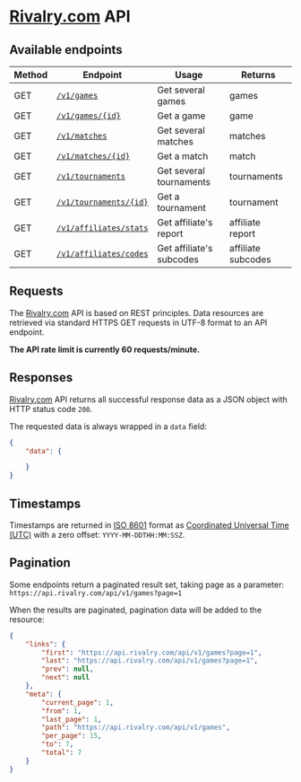 # [Rivalry.com](https://api.rivalry.com/) API

## Available endpoints

Method | Endpoint | Usage | Returns
--- | --- | --- | ---
GET | [`/v1/games`](Games/Index.md) | Get several games | games
GET | [`/v1/games/{id}`](Games/Show.md) | Get a game | game
GET | [`/v1/matches`](Matches/Index.md) | Get several matches | matches
GET | [`/v1/matches/{id}`](Matches/Show.md) | Get a match | match
GET | [`/v1/tournaments`](Tournaments/Index.md) | Get several tournaments | tournaments
GET | [`/v1/tournaments/{id}`](Tournaments/Show.md) | Get a tournament | tournament
GET | [`/v1/affiliates/stats`](Affiliates/Stats.md) | Get affiliate's report | affiliate report
GET | [`/v1/affiliates/codes`](Affiliates/Codes.md) | Get affiliate's subcodes | affiliate subcodes

## Requests

The [Rivalry.com](https://api.rivalry.com/) API is based on REST principles. Data resources are retrieved via standard HTTPS GET requests in UTF-8 format to an API endpoint.

**The API rate limit is currently 60 requests/minute.**

## Responses

[Rivalry.com](https://api.rivalry.com/) API returns all successful response data as a JSON object with HTTP status code `200`.

The requested data is always wrapped in a `data` field:

```json
{
	"data": {

	}
}
```

## Timestamps

Timestamps are returned in [ISO 8601](https://en.wikipedia.org/wiki/ISO_8601) format as [Coordinated Universal Time (UTC)](https://en.wikipedia.org/wiki/UTC_offset) with a zero offset: `YYYY-MM-DDTHH:MM:SSZ`.

## Pagination

Some endpoints return a paginated result set, taking page as a parameter: `https://api.rivalry.com/api/v1/games?page=1`

When the results are paginated, pagination data will be added to the resource:

```json
{
	"links": {
		"first": "https://api.rivalry.com/api/v1/games?page=1",
		"last": "https://api.rivalry.com/api/v1/games?page=1",
		"prev": null,
		"next": null
	},
	"meta": {
		"current_page": 1,
		"from": 1,
		"last_page": 1,
		"path": "https://api.rivalry.com/api/v1/games",
		"per_page": 15,
		"to": 7,
		"total": 7
	}
}
```

